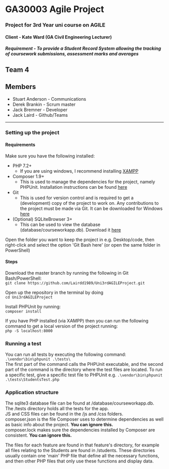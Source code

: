 # GA30003 Agile Project
### Project for 3rd Year uni course on AGILE
#### Client - Kate Ward (GA Civil Engineering Lecturer)
##### Requirement - To provide a Student Record System allowing the tracking of coursework submissions, assessment marks and averages

## Team 4
## Members
* Stuart Anderson - Communications
* Derek Brankin - Scrum master
* Jack Bremner - Developer
* Jack Laird - Github/Teams

---

### Setting up the project
#### Requirements
Make sure you have the following installed:

- PHP 7.2+
    - If you are using windows, I recommend installing [XAMPP](https://www.apachefriends.org/download.html)
- Composer 1.9+
    - This is used to manage the dependencies for the project, namely PHPUnit. Installation instructions can be found [here](https://getcomposer.org/download/)
- Git
    - This is used for version control and is required to get a (development) copy of the project to work on. Any contributions to the project must be made via Git.
      It can be downloaded for Windows [here](https://git-scm.com/downloads)
- (Optional) SQLiteBrowser 3+
    - This can be used to view the database (database/courseworkapp.db). Download it [here](https://sqlitebrowser.org/dl/)
  
Open the folder you want to keep the project in e.g. Desktop/code, then right-click and select the option 'Git Bash here' (or open the same folder in PowerShell)  

#### Steps
Download the master branch by running the following in Git Bash/PowerShell:  
 `git clone https://github.com/Lairdd1989/Uni3rdAGILEProject.git`

Open up the repository in the terminal by doing  
`cd Uni3rdAGILEProject`

Install PHPUnit by running:  
  `composer install`

If you have PHP installed (via XAMPP) then you can run the following command to get a local version of the project running:  
  `php -S localhost:8000`

### Running a test
You can run all tests by executing the following command:  
`.\vendor\bin\phpunit .\tests\`  
The first part of the command calls the PHPUnit executable, and the second part of the command is the directory where the test files are located.
To run a specific test, give a specific test file to PHPUnit e.g.
`.\vendor\bin\phpunit .\tests\StudentsTest.php`

### Application structure
The sqlite3 database file can be found at /database/courseworkapp.db.  
The /tests directory holds all the tests for the app.  
JS and CSS files can be found in the /js and /css folders.  
composer.json is the file Composer uses to determine dependencies as well as basic info about the project. **You can ignore this.**  
composer.lock makes sure the dependencies installed by Composer are consistent. **You can ignore this.**  
  
The files for each feature are found in that feature's directory, for example all files relating to the Students are found in /students. These directories usually contain one 'main' PHP file that define all the necessary functions, and then other PHP files that only use these functions and display data.
